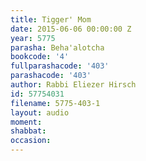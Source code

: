 ```yaml
---
title: Tigger' Mom
date: 2015-06-06 00:00:00 Z
year: 5775
parasha: Beha'alotcha
bookcode: '4'
fullparashacode: '403'
parashacode: '403'
author: Rabbi Eliezer Hirsch
id: 57754031
filename: 5775-403-1
layout: audio
moment: 
shabbat: 
occasion: 
---
```


